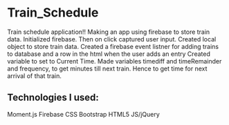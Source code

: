 # Train_Schedule

Train schedule application!! Making an app using firebase to store train data. Initialized firebase. Then on click captured user input. Created local object to store train data. Created a firebase event listner for adding trains to database and a row in the html when the user adds an entry Created variable to set to Current Time. Made variables timediff and timeRemainder and frequency, to get minutes till next train. Hence to get time for next arrival of that train.


## Technologies I used:

Moment.js
Firebase
CSS
Bootstrap 
HTML5
JS/jQuery